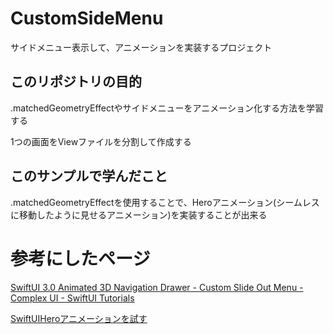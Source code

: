# CustomSideMenu
サイドメニュー表示して、アニメーションを実装するプロジェクト
## このリポジトリの目的
.matchedGeometryEffectやサイドメニューをアニメーション化する方法を学習する

1つの画面をViewファイルを分割して作成する
## このサンプルで学んだこと
 .matchedGeometryEffectを使用することで、Heroアニメーション(シームレスに移動したように見せるアニメーション)を実装することが出来る

# 参考にしたページ
[SwiftUI 3.0 Animated 3D Navigation Drawer - Custom Slide Out Menu - Complex UI - SwiftUI Tutorials](https://www.youtube.com/watch?v=qjeATKZkOIU)

[SwiftUIHeroアニメーションを試す](https://qiita.com/w_kent/items/242cbb14135d8aabc3be)
